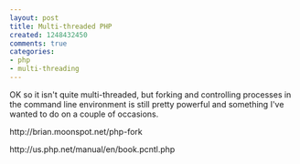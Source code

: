 ```yaml
---
layout: post
title: Multi-threaded PHP
created: 1248432450
comments: true
categories:
- php
- multi-threading
---
```

<p>
OK so it isn't quite multi-threaded, but forking and controlling processes in the command line environment is still pretty powerful and something I've wanted to do on a couple of occasions. 
</p>
<p>
http://brian.moonspot.net/php-fork
</p>
<p>
http://us.php.net/manual/en/book.pcntl.php
</p>


